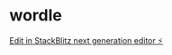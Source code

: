 # wordle

[Edit in StackBlitz next generation editor ⚡️](https://stackblitz.com/~/github.com/MiguelLuque/wordle)